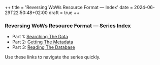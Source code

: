 ++
title = 'Reversing WoWs Resource Format — Index'
date = 2024-06-29T22:50:48+02:00
draft = true
++

### Reversing WoWs Resource Format — Series Index

- Part 1: [Searching The Data](/posts/wows_depack_part1/)
- Part 2: [Getting The Metadata](/posts/wows_depack_part2/)
- Part 3: [Reading The Database](/posts/wows_depack_part3/)

Use these links to navigate the series quickly.

